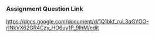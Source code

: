 ### Assignment Question Link 
https://docs.google.com/document/d/1Q1bkf_ruL3qGYOO-rINkVX62GR4Czy_HO6uy1P_9lhM/edit
